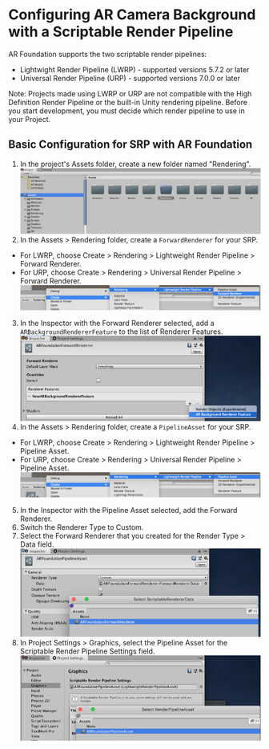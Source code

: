 # Configuring AR Camera Background with a Scriptable Render Pipeline

AR Foundation supports the two scriptable render pipelines:
- Lightwight Render Pipeline (LWRP) - supported versions 5.7.2 or later
- Universal Render Pipeline (URP) - supported versions 7.0.0 or later

Note: Projects made using LWRP or URP are not compatible with the High Definition Render Pipeline or the built-in Unity rendering pipeline. Before you start development, you must decide which render pipeline to use in your Project.

## Basic Configuration for SRP with AR Foundation
1. In the project's Assets folder, create a new folder named "Rendering".
![Rendering folder in Assets](images/srp/rendering-folder.png "Rendering Folder")
2. In the Assets > Rendering folder, create a `ForwardRenderer` for your SRP.
  - For LWRP, choose Create > Rendering > Lightweight Render Pipeline > Forward Renderer.
  - For URP, choose Create > Rendering > Universal Render Pipeline > Forward Renderer.
![Create Forward Renderer](images/srp/create-forward-renderer.png "Create Forward Renderer")
3. In the Inspector with the Forward Renderer selected, add a `ARBackgroundRendererFeature` to the list of Renderer Features.
  ![Add a ARBackgroundRendererFeature](images/srp/add-renderer-feature.png "Add a ARBackgroundRendererFeature")
4. In the Assets > Rendering folder, create a `PipelineAsset` for your SRP.
  - For LWRP, choose Create > Rendering > Lightweight Render Pipeline > Pipeline Asset.
  - For URP, choose Create > Rendering > Universal Render Pipeline > Pipeline Asset.
![Create Pipeline Asset](images/srp/create-pipeline-asset.png "Create Pipeline Asset")
5. In the Inspector with the Pipeline Asset selected, add the Forward Renderer.
  1. Switch the Renderer Type to Custom.
  2. Select the Forward Renderer that you created for the Render Type > Data field.
![Set Forward Renderer](images/srp/set-renderer-data.png "Set Forward Renderer")
6. In Project Settings > Graphics, select the Pipeline Asset for the Scriptable Render Pipeline Settings field.
![Set Pipeline Asset](images/srp/set-pipeline-asset.png "Set Pipeline Asset")
